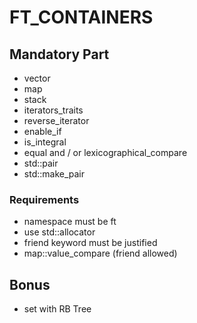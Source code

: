 # FT_CONTAINERS

## Mandatory Part
- vector
- map
- stack
- iterators_traits
- reverse_iterator
- enable_if
- is_integral
- equal and / or lexicographical_compare
- std::pair
- std::make_pair

### Requirements
- namespace must be ft
- use std::allocator
- friend keyword must be justified
- map::value_compare (friend allowed)

## Bonus
- set with RB Tree
